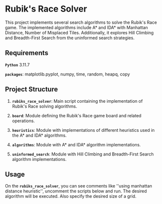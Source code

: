 # Rubik's Race Solver

This project implements several search algorithms to solve the Rubik's Race game. The implemented algorithms include A* and IDA* with Manhattan Distance, Number of Misplaced Tiles. Additionally, it explores Hill Climbing and Breadth-First Search from the uninformed search strategies.
## Requirements


**`Python`** 3.11.7 

**`packages`**:  matplotlib.pyplot, numpy, time, random, heapq, copy

## Project Structure

1. **`rubiks_race_solver`**: Main script containing the implementation of Rubik's Race solving algorithms.

2. **`board`**: Module defining the Rubik's Race game board and related operations.

3. **`heuristics`**: Module with implementations of different heuristics used in the A* and IDA* algorithms.

4. **`algorithms`**: Module with A* and IDA* algorithm implementations.

5. **`uninformed_search`**: Module with Hill Climbing and Breadth-First Search algorithm implementations.


## Usage

On the **`rubiks_race_solver`**, you can see comments like ''using manhattan distance heuristic'', uncomment the scripts below and run. The desired algorithm will be executed. Also specify the desired size of a grid.
